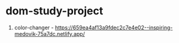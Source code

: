 # dom-study-project

1. color-changer - https://659ea4af13a9fdec2c7e4e02--inspiring-medovik-75a7dc.netlify.app/
